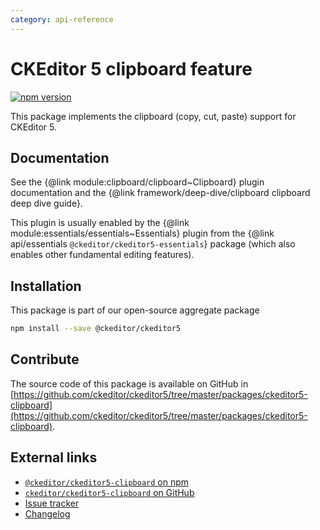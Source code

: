 ```yaml
---
category: api-reference
---
```


# CKEditor&nbsp;5 clipboard feature

[![npm version](https://badge.fury.io/js/%40ckeditor%2Fckeditor5-clipboard.svg)](https://www.npmjs.com/package/@ckeditor/ckeditor5-clipboard)

This package implements the clipboard (copy, cut, paste) support for CKEditor&nbsp;5.

## Documentation

See the {@link module:clipboard/clipboard~Clipboard} plugin documentation and the {@link framework/deep-dive/clipboard clipboard deep dive guide}.

This plugin is usually enabled by the {@link module:essentials/essentials~Essentials} plugin from the {@link api/essentials `@ckeditor/ckeditor5-essentials`} package (which also enables other fundamental editing features).

## Installation

This package is part of our open-source aggregate package

```bash
npm install --save @ckeditor/ckeditor5
```

## Contribute

The source code of this package is available on GitHub in [https://github.com/ckeditor/ckeditor5/tree/master/packages/ckeditor5-clipboard](https://github.com/ckeditor/ckeditor5/tree/master/packages/ckeditor5-clipboard).

## External links

* [`@ckeditor/ckeditor5-clipboard` on npm](https://www.npmjs.com/package/@ckeditor/ckeditor5-clipboard)
* [`ckeditor/ckeditor5-clipboard` on GitHub](https://github.com/ckeditor/ckeditor5/tree/master/packages/ckeditor5-clipboard)
* [Issue tracker](https://github.com/ckeditor/ckeditor5/issues)
* [Changelog](https://github.com/ckeditor/ckeditor5/blob/master/CHANGELOG.md)
